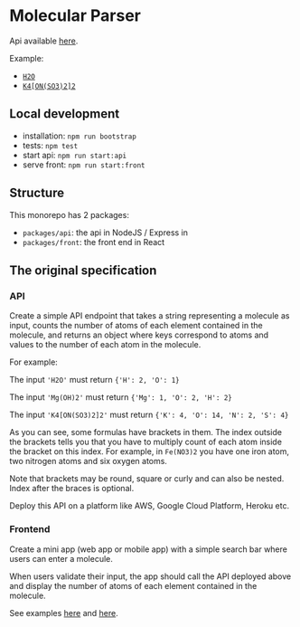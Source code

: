 # Molecular Parser

Api available [here](https://w0jyxqe4x0.execute-api.us-east-2.amazonaws.com/Prod).

Example:
- [`H2O`](https://w0jyxqe4x0.execute-api.us-east-2.amazonaws.com/Prod?formula=H2O)
- [`K4[ON(SO3)2]2`](https://w0jyxqe4x0.execute-api.us-east-2.amazonaws.com/Prod?formula=K4%5BON(SO3)2%5D2)

## Local development

- installation: `npm run bootstrap` 
- tests: `npm test` 
- start api: `npm run start:api` 
- serve front: `npm run start:front` 

## Structure

This monorepo has 2 packages:
- `packages/api`: the api in NodeJS / Express in
- `packages/front`: the front end in React

## The original specification

### API

Create a simple API endpoint that takes a string representing a molecule as input,
counts the number of atoms of each element contained in the molecule,
and returns an object where keys correspond to atoms and values to the number of each atom in the molecule.

For example:

The input `'H2O'` must return `{'H': 2, 'O': 1}`

The input `'Mg(OH)2'` must return `{'Mg': 1, 'O': 2, 'H': 2}`

The input `'K4[ON(SO3)2]2'` must return `{'K': 4, 'O': 14, 'N': 2, 'S': 4}`

As you can see, some formulas have brackets in them. The index outside the brackets tells you that you have to multiply count of each atom inside the bracket on this index.
For example, in `Fe(NO3)2` you have one iron atom, two nitrogen atoms and six oxygen atoms.

Note that brackets may be round, square or curly and can also be nested. Index after the braces is optional.

Deploy this API on a platform like AWS, Google Cloud Platform, Heroku etc.

### Frontend

Create a mini app (web app or mobile app) with a simple search bar where users can enter a molecule.

When users validate their input, the app should call the API deployed above and display the number of atoms of each element contained in the molecule.

See examples [here](https://gist.githubusercontent.com/ahollocou/1d33116d172b9356aafb42847cc870ee/raw/afcc7060298db280ea2c6552b73f4568f417f115/app01.png)
and [here](https://gist.githubusercontent.com/ahollocou/1d33116d172b9356aafb42847cc870ee/raw/afcc7060298db280ea2c6552b73f4568f417f115/app02.png).
